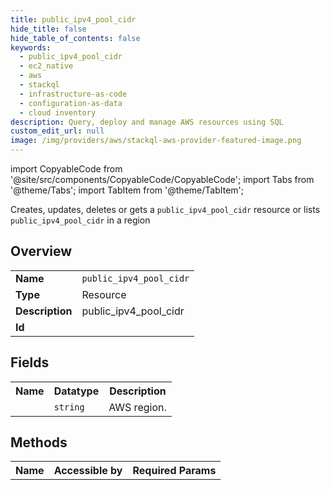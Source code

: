 ```yaml
---
title: public_ipv4_pool_cidr
hide_title: false
hide_table_of_contents: false
keywords:
  - public_ipv4_pool_cidr
  - ec2_native
  - aws
  - stackql
  - infrastructure-as-code
  - configuration-as-data
  - cloud inventory
description: Query, deploy and manage AWS resources using SQL
custom_edit_url: null
image: /img/providers/aws/stackql-aws-provider-featured-image.png
---
```


import CopyableCode from '@site/src/components/CopyableCode/CopyableCode';
import Tabs from '@theme/Tabs';
import TabItem from '@theme/TabItem';

Creates, updates, deletes or gets a <code>public_ipv4_pool_cidr</code> resource or lists <code>public_ipv4_pool_cidr</code> in a region

## Overview
<table><tbody>
<tr><td><b>Name</b></td><td><code>public_ipv4_pool_cidr</code></td></tr>
<tr><td><b>Type</b></td><td>Resource</td></tr>
<tr><td><b>Description</b></td><td>public_ipv4_pool_cidr</td></tr>
<tr><td><b>Id</b></td><td><CopyableCode code="aws.ec2_native.public_ipv4_pool_cidr" /></td></tr>
</tbody></table>

## Fields
<table><tbody><tr><th>Name</th><th>Datatype</th><th>Description</th></tr><tr><td><CopyableCode code="region" /></td><td><code>string</code></td><td>AWS region.</td></tr>
</tbody></table>

## Methods

<table><tbody>
  <tr>
    <th>Name</th>
    <th>Accessible by</th>
    <th>Required Params</th>
  </tr>
</tbody></table>






